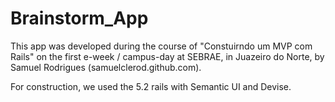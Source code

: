 # Brainstorm_App

This app was developed during the course of "Constuirndo um MVP com Rails" on the first e-week / campus-day at SEBRAE, in Juazeiro do Norte, by Samuel Rodrigues (samuelclerod.github.com).

For construction, we used the 5.2 rails with Semantic UI and Devise.
